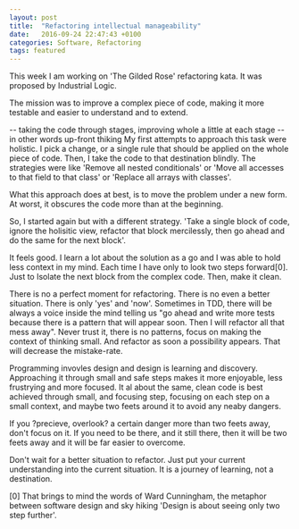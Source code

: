 ```yaml
---
layout: post
title:  "Refactoring intellectual manageability"
date:   2016-09-24 22:47:43 +0100
categories: Software, Refactoring
tags: featured
---
```


This week I am working on 'The Gilded Rose' refactoring kata.
It was proposed by Industrial Logic.

The mission was to improve a complex piece of code,
making it more testable and easier to understand and to extend.


-- taking the code through stages, improving whole a little at each stage
-- in other words up-front thiking
My first attempts to approach this task were holistic.
I pick a change, or a single rule that should be applied on the whole piece of code.
Then, I take the code to that destination blindly.
The strategies were like
'Remove all nested conditionals'
or 'Move all accesses to that field to that class'
or 'Replace all arrays with classes'.

What this approach does at best, is to move the problem under a new form.
At worst, it obscures the code more than at the beginning.

So, I started again but with a different strategy.
'Take a single block of code, ignore the holisitic view,
refactor that block mercilessly,
then go ahead and do the same for the next block'.

It feels good.
I learn a lot about the solution as a go and I was able to hold less context in my mind.
Each time I have only to look two steps forward[0].
Just to Isolate the next block from the complex code. Then, make it clean.

There is no a perfect moment for refactoring. There is no even a better situation.
There is only 'yes' and 'now'.
Sometimes in TDD, there will be always a voice inside the mind telling us
"go ahead and write more tests because there is a pattern that will appear soon. Then I will refactor all that mess away".
Never trust it, there is no patterns, focus on making the context of thinking small.
And refactor as soon a possibility appears.
That will decrease the mistake-rate.

Programming invovles design and design is learning and discovery.
Approaching it through small and safe steps makes it more enjoyable, less frustrying and more focused.
It al about the same, clean code is best achieved through small, and focusing step, focusing on each step on a small context,
and maybe two feets around it to avoid any neaby dangers.

If you ?precieve, overlook? a certain danger more than two feets away, don't focus on it. If you need to be there, and it still there, then it will be two feets away and it will be far easier to overcome.

Don't wait for a better situation to refactor. Just put your current understanding into the current situation. It is a journey of learning, not a destination.


[0] That brings to mind the words of Ward Cunningham, the metaphor between software design and sky hiking 'Design is about seeing only two step further'.
